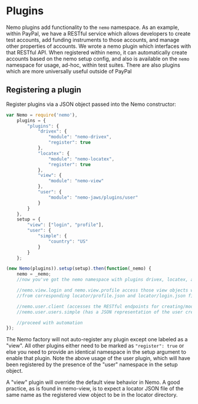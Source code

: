 # Plugins

Nemo plugins add functionality to the `nemo` namespace. As an example, within PayPal, we have a RESTful service which allows developers to
create test accounts, add funding instruments to those accounts, and manage other properties of accounts. We wrote a nemo plugin which interfaces
with that RESTful API. When registered within nemo, it can automatically create accounts based on the nemo setup config, and also is available
on the `nemo` namespace for usage, ad-hoc, within test suites. There are also plugins which are more universally useful outside of PayPal

## Registering a plugin

Register plugins via a JSON object passed into the Nemo constructor:

```javascript
var Nemo = require('nemo'),
	plugins = {
		"plugins": {
			"drivex": {
				"module": "nemo-drivex",
				"register": true
			},
			"locatex": {
				"module": "nemo-locatex",
				"register": true
			},
			"view": {
				"module": "nemo-view"
			},
			"user": {
				"module": "nemo-jaws/plugins/user"
			}
		}
	},
	setup = {
		"view": ["login", "profile"],
		"user": {
			"simple": {
				"country": "US"
			}
		}
	};

(new Nemo(plugins)).setup(setup).then(function(_nemo) {
	nemo = _nemo;
	//now you've got the nemo namespace with plugins drivex, locatex, and view

	//nemo.view.login and nemo.view.profile access those view objects which were generated
	//from corresponding locator/profile.json and locator/login.json files

	//nemo.user.client (accesses the RESTful endpoints for creating/modifying accounts directly)
	//nemo.user.users.simple (has a JSON representation of the user created during the Nemo setup routine)

	//proceed with automation
});
```

The Nemo factory will not auto-register any plugin except one labeled as a "view". All other plugins either need to be marked as
`"register": true` or else you need to provide an identical namespace in the setup argument to enable that plugin. Note the above usage of
the user plugin, which will have been registered by the presence of the "user" namespace in the setup object.

A "view" plugin will override the default view behavior in Nemo. A good practice, as is found in nemo-view, is to expect a locator JSON file
of the same name as the registered view object to be in the locator directory.